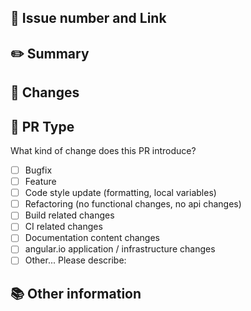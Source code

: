 ## 📌 Issue number and Link
<!-- 관련있는 이슈 번호(#000)을 적어주세요.
  closed #Issue_number를 적어주세요 -->

## ✏️ Summary
<!-- 개요 -->

## 📝 Changes
<!-- 작업 사항 및 변경로직 -->


## 🔎 PR Type
What kind of change does this PR introduce?
<!-- Please check the one that applies to this PR using "x". -->
- [ ] Bugfix
- [ ] Feature
- [ ] Code style update (formatting, local variables)
- [ ] Refactoring (no functional changes, no api changes)
- [ ] Build related changes
- [ ] CI related changes
- [ ] Documentation content changes
- [ ] angular.io application / infrastructure changes
- [ ] Other... Please describe:

## 📚 Other information
<!-- 참고할 사항이 있다면 적어주세요 -->